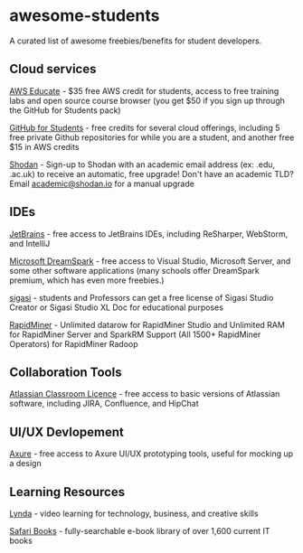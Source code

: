 # awesome-students
A curated list of awesome freebies/benefits for student developers.

## Cloud services
[AWS Educate](https://aws.amazon.com/education/awseducate/) - $35 free AWS credit for students, access to free training labs and open source course browser (you get $50 if you sign up through the GitHub for Students pack)

[GitHub for Students](https://education.github.com/pack) - free credits for several cloud offerings, including 5 free private Github repositories for while you are a student, and another free $15 in AWS credits


[Shodan](https://Shodan.io/) - Sign-up to Shodan with an academic email address (ex: .edu, .ac.uk) to receive an automatic, free upgrade! Don't have an academic TLD? Email academic@shodan.io for a manual upgrade

## IDEs
[JetBrains](https://www.jetbrains.com/student/) - free access to JetBrains IDEs, including ReSharper, WebStorm, and IntelliJ

[Microsoft DreamSpark](https://www.dreamspark.com/student/Software-Catalog.aspx) - free access to Visual Studio, Microsoft Server, and some other software applications (many schools offer DreamSpark premium, which has even more freebies.)

[sigasi](http://www.sigasi.com/edu/) - students and Professors can get a free license of Sigasi Studio Creator or Sigasi Studio XL Doc for educational purposes

[RapidMiner](https://rapidminer.com/educational-program/) - Unlimited datarow for RapidMiner Studio and Unlimited RAM for RapidMiner Server and SparkRM Support (All 1500+ RapidMiner Operators) for RapidMiner Radoop

## Collaboration Tools
[Atlassian Classroom Licence](https://www.atlassian.com/survey/classroom-license-request) - free access to basic versions of Atlassian software, including JIRA, Confluence, and HipChat

## UI/UX Devlopement
[Axure](https://www.axure.com/edu) - free access to Axure UI/UX prototyping tools, useful for mocking up a design

## Learning Resources
[Lynda][lynda-link] - video learning for technology, business, and creative skills

[Safari Books][safari-link] - fully-searchable e-book library of over 1,600 current IT books




[lynda-link]:https://shib.lynda.com/Shibboleth.sso/InCommon?providerId=https://authentic.txstate.edu/idp/shibboleth&target=https://shib.lynda.com/InCommon
[safari-link]:https://login.libproxy.txstate.edu/login?qurl=http%3a%2f%2flibproxy.txstate.edu%2flogin%3furl%3dhttp%3a%2f%2fproquest.safaribooksonline.com%2f%3fuicode%3d804642
